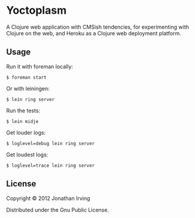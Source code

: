 # Yoctoplasm

A Clojure web application with CMSish tendencies, for experimenting
with Clojure on the web, and Heroku as a Clojure web deployment platform.

## Usage

Run it with foreman locally:

    $ foreman start

Or with leiningen:

    $ lein ring server

Run the tests:

    $ lein midje

Get louder logs:

    $ loglevel=debug lein ring server

Get loudest logs:

    $ loglevel=trace lein ring server

## License

Copyright © 2012 Jonathan Irving

Distributed under the Gnu Public License.
